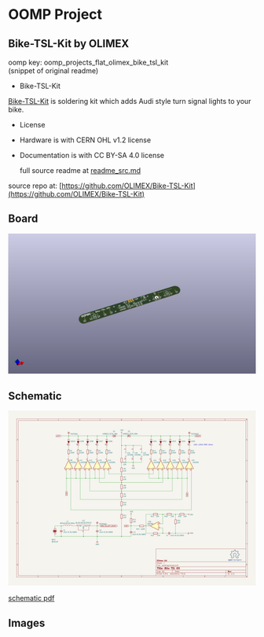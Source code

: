 # OOMP Project  
## Bike-TSL-Kit  by OLIMEX  
  
oomp key: oomp_projects_flat_olimex_bike_tsl_kit  
(snippet of original readme)  
  
- Bike-TSL-Kit  
  
[Bike-TSL-Kit](https://www.olimex.com/Products/Soldering-Kits/Bike-TSL-Kit/open-source-hardware) is soldering kit which adds Audi style turn signal lights to your bike.  
  
  
  
- License  
- Hardware is with CERN OHL v1.2 license  
- Documentation is with CC BY-SA 4.0 license  
  
  full source readme at [readme_src.md](readme_src.md)  
  
source repo at: [https://github.com/OLIMEX/Bike-TSL-Kit](https://github.com/OLIMEX/Bike-TSL-Kit)  
## Board  
  
[![working_3d.png](working_3d_600.png)](working_3d.png)  
## Schematic  
  
[![working_schematic.png](working_schematic_600.png)](working_schematic.png)  
  
[schematic pdf](working_schematic.pdf)  
## Images  
